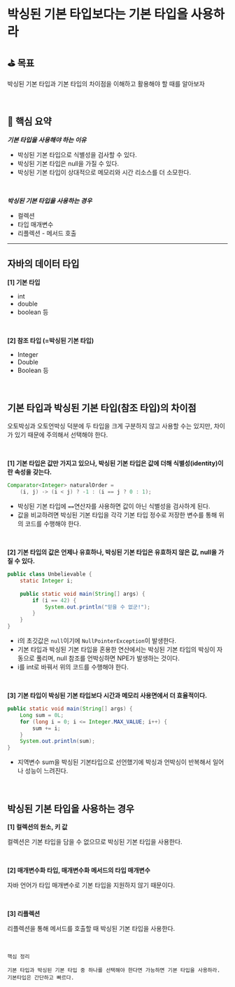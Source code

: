# 박싱된 기본 타입보다는 기본 타입을 사용하라

## ⛳️ 목표

박싱된 기본 타입과 기본 타입의 차이점을 이해하고 활용해야 할 때를 알아보자

<br>

## 📄 핵심 요약

***기본 타입을 사용해야 하는 이유***

- 박싱된 기본 타입으로 식별성을 검사할 수 있다.
- 박싱된 기본 타입은 null을 가질 수 있다.
- 박싱된 기본 타입이 상대적으로 메모리와 시간 리소스를 더 소모한다.

<br>

***박싱된 기본 타입을 사용하는 경우***

- 컬렉션
- 타입 매개변수
- 리플렉션 - 메서드 호출

---

## 자바의 데이터 타입

**[1] 기본 타입**

- int
- double
- boolean 등

<br>

**[2] 참조 타입 (=박싱된 기본 타입)**

- Integer
- Double
- Boolean 등

<br>

## 기본 타입과 박싱된 기본 타입(참조 타입)의 차이점

오토박싱과 오토언박싱 덕분에 두 타입을 크게 구분하지 않고 사용할 수는 있지만, 차이가 있기 때문에 주의해서 선택해야 한다.

<br>

**[1] 기본 타입은 값만 가지고 있으나, 박싱된 기본 타입은 값에 더해 식별성(identity)이란 속성을 갖는다.**

```java
Comparator<Integer> naturalOrder =
	(i, j) -> (i < j) ? -1 : (i == j ? 0 : 1);
```

- 박싱된 기본 타입에 `==`연산자를 사용하면 값이 아닌 식별성을 검사하게 된다.
- 값을 비교하려면 박싱된 기본 타입을 각각 기본 타입 정수로 저장한 변수를 통해 위의 코드를 수행해야 한다.

<br>

**[2] 기본 타입의 값은 언제나 유효하나, 박싱된 기본 타입은 유효하지 않은 값, null을 가질 수 있다.**

```java
public class Unbelievable {
	static Integer i;
	
	public static void main(String[] args) {
		if (i == 42) {
			System.out.println("믿을 수 없군!");
		}
	}
}
```

- i의 초깃값은 `null`이기에 `NullPointerException`이 발생한다.
- 기본 타입과 박싱된 기본 타입을 혼용한 연산에서는 박싱된 기본 타입의 박싱이 자동으로 풀리며, null 참조를 언박싱하면 NPE가 발생하는 것이다.
- i를 int로 바꿔서 위의 코드를 수행해야 한다.

<br>

**[3] 기본 타입이 박싱된 기본 타입보다 시간과 메모리 사용면에서 더 효율적이다.**

```java
public static void main(String[] args) {
	Long sum = 0L;
	for (long i = 0; i <= Integer.MAX_VALUE; i++) {
		sum += i;
	}
	System.out.println(sum);
}
```

- 지역변수 sum을 박싱된 기본타입으로 선언했기에 박싱과 언박싱이 반복해서 일어나 성능이 느려진다.

<br>

## 박싱된 기본 타입을 사용하는 경우

**[1] 컬렉션의 원소, 키 값**

컬렉션은 기본 타입을 담을 수 없으므로 박싱된 기본 타입을 사용한다.

<br>

**[2] 매개변수화 타입, 매개변수화 메서드의 타입 매개변수**

자바 언어가 타입 매개변수로 기본 타입을 지원하지 않기 때문이다.

<br>

**[3] 리플렉션**

리플렉션을 통해 메서드를 호출할 때 박싱된 기본 타입을 사용한다.

<br>

```text
핵심 정리

기본 타입과 박싱된 기본 타입 중 하나를 선택해야 한다면 가능하면 기본 타입을 사용하라. 기본타입은 간단하고 빠르다.

```
